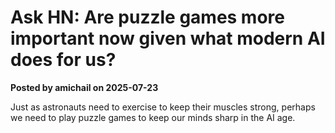 # Ask HN: Are puzzle games more important now given what modern AI does for us?

**Posted by amichail on 2025-07-23**

Just as astronauts need to exercise to keep their muscles strong, perhaps we need to play puzzle games to keep our minds sharp in the AI age.